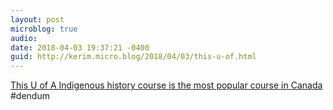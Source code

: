 ```yaml
---
layout: post
microblog: true
audio: 
date: 2018-04-03 19:37:21 -0400
guid: http://kerim.micro.blog/2018/04/03/this-u-of.html
---
```

[This U of A Indigenous history course is the most popular course in Canada](http://www.cbc.ca/news/canada/edmonton/indigenous-canada-university-alberta-course-mooc-1.4598119) #dendum

